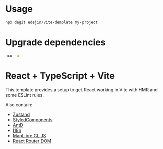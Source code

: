 # Usage

```bash
npx degit edejin/vite-demplate my-project
```

# Upgrade dependencies

```bash
ncu -u
```

# React + TypeScript + Vite

This template provides a setup to get React working in Vite with HMR and some ESLint rules.

Also contain:
- [Zustand](https://github.com/pmndrs/zustand)
- [StyledComponents](https://styled-components.com/)
- [AntD](https://ant.design/)
- [I18n](https://formatjs.io/docs/getting-started/installation)
- [MapLibre GL JS](https://maplibre.org/maplibre-gl-js/docs/)
- [React Router DOM](https://reactrouter.com/en/main)
